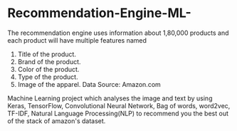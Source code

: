 # Recommendation-Engine-ML-
The recommendation engine
uses information about 1,80,000 products and  each product will have multiple features named

1. Title of the product.
2. Brand of the product.
3. Color of the product.
4. Type of the product.
5. Image of the apparel.
Data Source: Amazon.com

Machine Learning project which analyses the image and text by using Keras, TensorFlow, Convolutional Neural Network, Bag of words, word2vec, TF-IDF, Natural Language Processing(NLP) to recommend you the best out of the stack of amazon's dataset.

